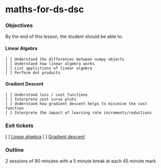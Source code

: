 # maths-for-ds-dsc


### Objectives
By the end of this lesson, the student should be able to:

  #### Linear Algebra
    [ ] Understand the differences between numpy objects
    [ ] Understand how linear algebra works
    [ ] List applictions of linear algebra
    [ ] Perform dot products

  #### Gradient Descent
    [ ] Understand loss / cost functions
    [ ] Interprete cost curve plots
    [ ] Understand how gradient descent helps to minimise the cost function
    [ ] Interprete the impact of learning rate increments/reductions

### Exit tickets
[ ] [Linear algebra](https://forms.gle/sRuD4gajSEM7BTgx8)
[ ] [Gradient descent](https://forms.gle/N4CE3okp1o3obc219)

### Outline

2 sessions of 90 minutes with a 5 minute break at each 45 minute mark
